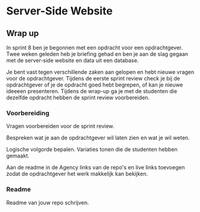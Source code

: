 # Server-Side Website

## Wrap up

In sprint 8 ben je begonnen met een opdracht voor een opdrachtgever. Twee weken geleden heb je briefing gehad en ben je aan de slag gegaan met de server-side website en data uit een database.

Je bent vast tegen verschillende zaken aan gelopen en hebt nieuwe vragen voor de opdrachtgever.  Tijdens de eerste sprint review check je bij de opdrachtgever of je de opdracht goed hebt begrepen, of kan je nieuwe ideeeen presenteren. Tijdens de wrap-up ga je met de studenten die dezelfde opdracht hebben de sprint review voorbereiden.

### Voorbereiding

Vragen voorbereiden voor de sprint review.

Bespreken wat je aan de opdrachtgever wil laten zien en wat je wil weten.

Logische volgorde bepalen. Variaties tonen die de studenten hebben gemaakt. 

Aan de readme in de Agency links van de repo's en live links toevoegen zodat de opdrachtgever het werk makkelijk kan bekijken.


### Readme

Readme van jouw repo schrijven. 
